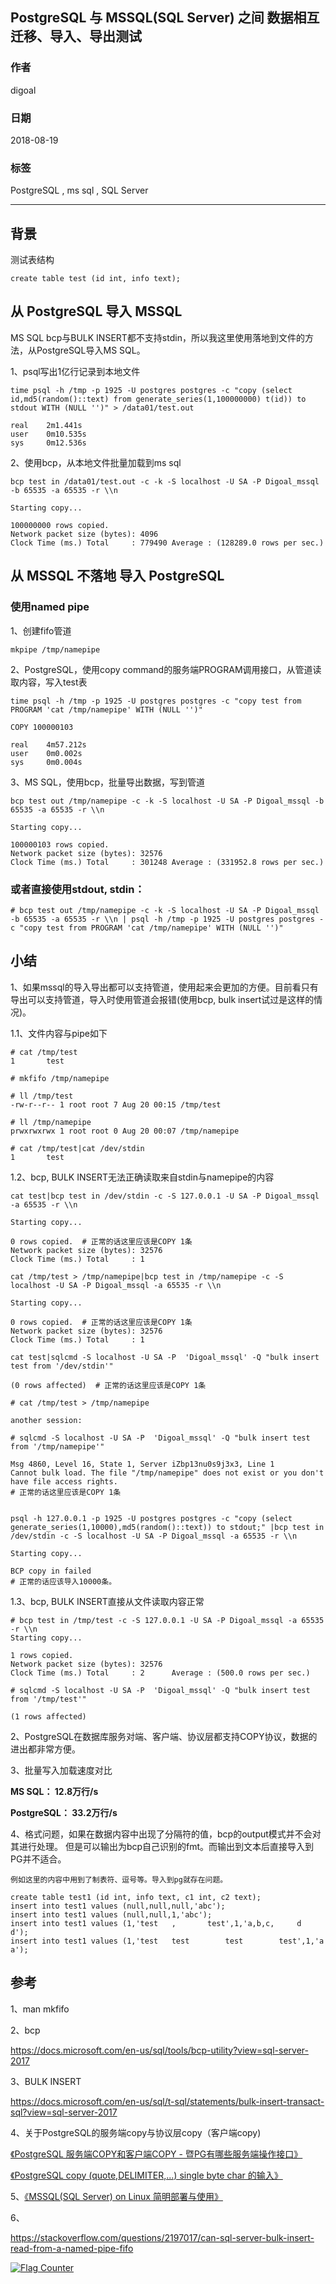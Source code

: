 ## PostgreSQL 与 MSSQL(SQL Server) 之间 数据相互迁移、导入、导出测试
                                                                       
### 作者                                                                       
digoal                                                                       
                                                                       
### 日期                                                                       
2018-08-19                                                                     
                                                                       
### 标签                                                                       
PostgreSQL , ms sql , SQL Server           
                                                                       
----                                                                       
                                                                       
## 背景        
测试表结构   
  
```  
create table test (id int, info text);  
```
  
## 从 PostgreSQL 导入 MSSQL  
  
MS SQL bcp与BULK INSERT都不支持stdin，所以我这里使用落地到文件的方法，从PostgreSQL导入MS SQL。  
    
1、psql写出1亿行记录到本地文件  
  
```  
time psql -h /tmp -p 1925 -U postgres postgres -c "copy (select id,md5(random()::text) from generate_series(1,100000000) t(id)) to stdout WITH (NULL '')" > /data01/test.out  
  
real    2m1.441s  
user    0m10.535s  
sys     0m12.536s  
```  
  
2、使用bcp，从本地文件批量加载到ms sql  
  
```  
bcp test in /data01/test.out -c -k -S localhost -U SA -P Digoal_mssql -b 65535 -a 65535 -r \\n 
  
Starting copy...  
  
100000000 rows copied.  
Network packet size (bytes): 4096  
Clock Time (ms.) Total     : 779490 Average : (128289.0 rows per sec.)  
```  
    
## 从 MSSQL 不落地 导入 PostgreSQL  
### 使用named pipe
1、创建fifo管道  
  
```  
mkpipe /tmp/namepipe  
```  
  
2、PostgreSQL，使用copy command的服务端PROGRAM调用接口，从管道读取内容，写入test表  
  
```  
time psql -h /tmp -p 1925 -U postgres postgres -c "copy test from PROGRAM 'cat /tmp/namepipe' WITH (NULL '')"  
  
COPY 100000103  
  
real    4m57.212s  
user    0m0.002s  
sys     0m0.004s  
```  
  
3、MS SQL，使用bcp，批量导出数据，写到管道  
  
```  
bcp test out /tmp/namepipe -c -k -S localhost -U SA -P Digoal_mssql -b 65535 -a 65535 -r \\n
  
Starting copy...  
  
100000103 rows copied.  
Network packet size (bytes): 32576  
Clock Time (ms.) Total     : 301248 Average : (331952.8 rows per sec.)  
```  
  
### 或者直接使用stdout, stdin：   
  
```
# bcp test out /tmp/namepipe -c -k -S localhost -U SA -P Digoal_mssql -b 65535 -a 65535 -r \\n | psql -h /tmp -p 1925 -U postgres postgres -c "copy test from PROGRAM 'cat /tmp/namepipe' WITH (NULL '')"
```
    
## 小结  
1、如果mssql的导入导出都可以支持管道，使用起来会更加的方便。目前看只有导出可以支持管道，导入时使用管道会报错(使用bcp, bulk insert试过是这样的情况)。  
  
1\.1、文件内容与pipe如下  
  
```  
# cat /tmp/test  
1       test  
  
# mkfifo /tmp/namepipe  
  
# ll /tmp/test  
-rw-r--r-- 1 root root 7 Aug 20 00:15 /tmp/test  
  
# ll /tmp/namepipe  
prwxrwxrwx 1 root root 0 Aug 20 00:07 /tmp/namepipe  
  
# cat /tmp/test|cat /dev/stdin  
1       test  
```  
  
1\.2、bcp, BULK INSERT无法正确读取来自stdin与namepipe的内容  
  
```  
cat test|bcp test in /dev/stdin -c -S 127.0.0.1 -U SA -P Digoal_mssql -a 65535 -r \\n  
  
Starting copy...  
  
0 rows copied.  # 正常的话这里应该是COPY 1条  
Network packet size (bytes): 32576  
Clock Time (ms.) Total     : 1       
```  
  
```  
cat /tmp/test > /tmp/namepipe|bcp test in /tmp/namepipe -c -S localhost -U SA -P Digoal_mssql -a 65535 -r \\n   
  
Starting copy...  
  
0 rows copied.  # 正常的话这里应该是COPY 1条  
Network packet size (bytes): 32576  
Clock Time (ms.) Total     : 1       
```  
  
```  
cat test|sqlcmd -S localhost -U SA -P  'Digoal_mssql' -Q "bulk insert test from '/dev/stdin'"  
  
(0 rows affected)  # 正常的话这里应该是COPY 1条  
```  
  
```  
# cat /tmp/test > /tmp/namepipe  
  
another session:  
  
# sqlcmd -S localhost -U SA -P  'Digoal_mssql' -Q "bulk insert test from '/tmp/namepipe'"  
  
Msg 4860, Level 16, State 1, Server iZbp13nu0s9j3x3, Line 1  
Cannot bulk load. The file "/tmp/namepipe" does not exist or you don't have file access rights.  
# 正常的话这里应该是COPY 1条  


psql -h 127.0.0.1 -p 1925 -U postgres postgres -c "copy (select generate_series(1,10000),md5(random()::text)) to stdout;" |bcp test in /dev/stdin -c -S localhost -U SA -P Digoal_mssql -a 65535 -r \\n   

Starting copy...

BCP copy in failed
# 正常的话应该导入10000条。  
```  
    
1\.3、bcp, BULK INSERT直接从文件读取内容正常  
    
```  
# bcp test in /tmp/test -c -S 127.0.0.1 -U SA -P Digoal_mssql -a 65535 -r \\n  
Starting copy...  
  
1 rows copied.  
Network packet size (bytes): 32576  
Clock Time (ms.) Total     : 2      Average : (500.0 rows per sec.)  
  
# sqlcmd -S localhost -U SA -P  'Digoal_mssql' -Q "bulk insert test from '/tmp/test'"  
  
(1 rows affected)  
```  
    
  
2、PostgreSQL在数据库服务对端、客户端、协议层都支持COPY协议，数据的进出都非常方便。  
  
3、批量写入加载速度对比  
  
**MS SQL： 12.8万行/s**  
  
**PostgreSQL： 33.2万行/s**  
  
  
4、格式问题，如果在数据内容中出现了分隔符的值，bcp的output模式并不会对其进行处理。 但是可以输出为bcp自己识别的fmt。而输出到文本后直接导入到PG并不适合。    
  
```
例如这里的内容中用到了制表符、逗号等。导入到pg就存在问题。 

create table test1 (id int, info text, c1 int, c2 text);
insert into test1 values (null,null,null,'abc');
insert into test1 values (null,null,1,'abc');
insert into test1 values (1,'test	,		test',1,'a,b,c,		d		d');
insert into test1 values (1,'test	test		test		test',1,'a			a');
```
    
## 参考  
1、man mkfifo  
  
2、bcp  
  
https://docs.microsoft.com/en-us/sql/tools/bcp-utility?view=sql-server-2017  
  
3、BULK INSERT  
  
https://docs.microsoft.com/en-us/sql/t-sql/statements/bulk-insert-transact-sql?view=sql-server-2017  
  
4、关于PostgreSQL的服务端copy与协议层copy（客户端copy)  
  
[《PostgreSQL 服务端COPY和客户端COPY - 暨PG有哪些服务端操作接口》](../201805/20180516_03.md)    
  
[《PostgreSQL copy (quote,DELIMITER,...) single byte char 的输入》](../201805/20180510_01.md)    
  
5、[《MSSQL(SQL Server) on Linux 简明部署与使用》](../201808/20180819_01.md)    
  
6、  
  
https://stackoverflow.com/questions/2197017/can-sql-server-bulk-insert-read-from-a-named-pipe-fifo  
  
  
<a rel="nofollow" href="http://info.flagcounter.com/h9V1"  ><img src="http://s03.flagcounter.com/count/h9V1/bg_FFFFFF/txt_000000/border_CCCCCC/columns_2/maxflags_12/viewers_0/labels_0/pageviews_0/flags_0/"  alt="Flag Counter"  border="0"  ></a>  
  
